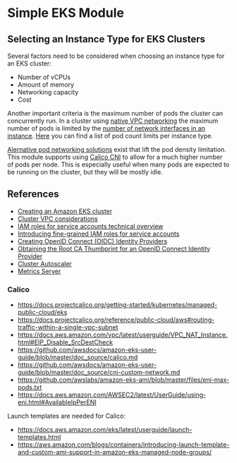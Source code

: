 # Simple EKS Module

## Selecting an Instance Type for EKS Clusters

Several factors need to be considered when choosing an instance type for an EKS cluster:

- Number of vCPUs
- Amount of memory
- Networking capacity
- Cost

Another important criteria is the maximum number of pods the cluster can concurrently run. In a cluster using [native VPC networking](https://docs.aws.amazon.com/eks/latest/userguide/pod-networking.html) the maximum number of pods is limited by the [number of network interfaces in an instance](https://docs.aws.amazon.com/AWSEC2/latest/UserGuide/using-eni.html#AvailableIpPerENI). [Here](https://github.com/awslabs/amazon-eks-ami/blob/master/files/eni-max-pods.txt) you can find a list of pod count limits per instance type.

[Alernative pod networking solutions](https://docs.aws.amazon.com/eks/latest/userguide/alternate-cni-plugins.html) exist that lift the pod density limitation. This module supports using [Calico CNI](https://docs.projectcalico.org) to allow for a much higher number of pods per node. This is especially useful when many pods are expected to be running on the cluster, but they will be mostly idle.

## References

- [Creating an Amazon EKS cluster](https://docs.aws.amazon.com/eks/latest/userguide/create-cluster.html)
- [Cluster VPC considerations](https://docs.aws.amazon.com/eks/latest/userguide/network_reqs.html)
- [IAM roles for service accounts technical overview](https://docs.aws.amazon.com/eks/latest/userguide/iam-roles-for-service-accounts-technical-overview.html)
- [Introducing fine-grained IAM roles for service accounts](https://aws.amazon.com/blogs/opensource/introducing-fine-grained-iam-roles-service-accounts/)
- [Creating OpenID Connect (OIDC) Identity Providers](https://docs.aws.amazon.com/IAM/latest/UserGuide/id_roles_providers_create_oidc.html)
- [Obtaining the Root CA Thumbprint for an OpenID Connect Identity Provider](https://docs.aws.amazon.com/IAM/latest/UserGuide/id_roles_providers_create_oidc_verify-thumbprint.html)
- [Cluster Autoscaler](https://docs.aws.amazon.com/eks/latest/userguide/cluster-autoscaler.html)
- [Metrics Server](https://docs.aws.amazon.com/eks/latest/userguide/metrics-server.html)

### Calico

- https://docs.projectcalico.org/getting-started/kubernetes/managed-public-cloud/eks
- https://docs.projectcalico.org/reference/public-cloud/aws#routing-traffic-within-a-single-vpc-subnet
- https://docs.aws.amazon.com/vpc/latest/userguide/VPC_NAT_Instance.html#EIP_Disable_SrcDestCheck
- https://github.com/awsdocs/amazon-eks-user-guide/blob/master/doc_source/calico.md
- https://github.com/awsdocs/amazon-eks-user-guide/blob/master/doc_source/cni-custom-network.md
- https://github.com/awslabs/amazon-eks-ami/blob/master/files/eni-max-pods.txt
- https://docs.aws.amazon.com/AWSEC2/latest/UserGuide/using-eni.html#AvailableIpPerENI

Launch templates are needed for Calico:
- https://docs.aws.amazon.com/eks/latest/userguide/launch-templates.html
- https://aws.amazon.com/blogs/containers/introducing-launch-template-and-custom-ami-support-in-amazon-eks-managed-node-groups/
